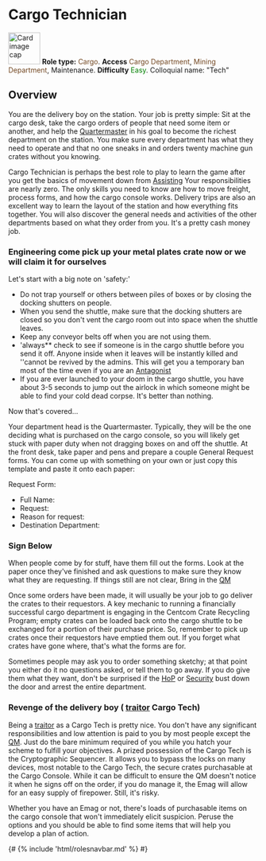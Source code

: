 # Cargo Technician

<div class="card bg-dark text-white">
    <div class="card-body">
        <div class="card-img-top d-flex align-items-center">
            <div>
                <img class="img-fluid" width=64 src="https://raw.githubusercontent.com/unitystation/unitystation-wiki/master/docs/assets/images/jobs/Generic_cargo.png" alt="Card image cap">
                <b>Role type:</b> <font color= "#734823">Cargo</font>. <b>Access</b> <font color="#734823">Cargo Department</font>, <font color="#734823">Mining Department</font>, Maintenance. <b>Difficulty</b> <font color="Green">Easy</font>. Colloquial name: "Tech"
            </div>
        </div>
    </div>
</div>

## Overview

You are the delivery boy on the station. Your job is pretty simple: Sit at the cargo desk, take the cargo orders of people that need some item or another, and help the [Quartermaster](Quartermaster.md) in his goal to become the richest department on the station. You make sure every department has what they need to operate and that no one sneaks in and orders twenty machine gun crates without you knowing.

Cargo Technician is perhaps the best role to play to learn the game after you get the basics of movement down from [Assisting](Assistant.md) Your responsibilities are nearly zero. The only skills you need to know are how to move freight, process forms, and how the cargo console works. Delivery trips are also an excellent way to learn the layout of the station and how everything fits together. You will also discover the general needs and activities of the other departments based on what they order from you. It's a pretty cash money job.

### Engineering come pick up your metal plates crate now or we will claim it for ourselves

Let's start with a big note on 'safety:'

* Do not trap yourself or others between piles of boxes or by closing the docking shutters on people.
* When you send the shuttle, make sure that the docking shutters are closed so you don't vent the cargo room out into space when the shuttle leaves.
* Keep any conveyor belts off when you are not using them.
* 'always** check to see if someone is in the cargo shuttle before you send it off. Anyone inside when it leaves will be instantly killed and ''cannot be revived by the admins. This will get you a temporary ban most of the time even if you are an [Antagonist](Traitor.md)
* If you are ever launched to your doom in the cargo shuttle, you have about 3-5 seconds to jump out the airlock in which someone might be able to find your cold dead corpse. It's better than nothing.

Now that's covered...

Your department head is the Quartermaster. Typically, they will be the one deciding what is purchased on the cargo console, so you will likely get stuck with paper duty when not dragging boxes on and off the shuttle. At the front desk, take paper and pens and prepare a couple General Request forms. You can come up with something on your own or just copy this template and paste it onto each paper:

Request Form:

* Full Name:
* Request:
* Reason for request:
* Destination Department:

### Sign Below

When people come by for stuff, have them fill out the forms. Look at the paper once they've finished and ask questions to make sure they know what they are requesting. If things still are not clear, Bring in the [QM](Quartermaster.md)

Once some orders have been made, it will usually be your job to go deliver the crates to their requestors. A key mechanic to running a financially successful cargo department is engaging in the Centcom Crate Recycling Program; empty crates can be loaded back onto the cargo shuttle to be exchanged for a portion of their purchase price. So, remember to pick up crates once their requestors have emptied them out. If you forget what crates have gone where, that's what the forms are for.

Sometimes people may ask you to order something sketchy; at that point you either do it no questions asked, or tell them to go away. If you do give them what they want, don't be surprised if the [HoP](HoP.md) or [Security](Security.md) bust down the door and arrest the entire department.

### Revenge of the delivery boy ( [traitor](traitor.md) Cargo Tech)

Being a [traitor](traitor.md) as a Cargo Tech is pretty nice. You don't have any significant responsibilities and low attention is paid to you by most people except the [QM](Quartermaster.md). Just do the bare minimum required of you while you hatch your scheme to fulfill your objectives. A prized possession of the Cargo Tech is the Cryptographic Sequencer. It allows you to bypass the locks on many devices, most notable to the Cargo Tech, the secure crates purchasable at the Cargo Console. While it can be difficult to ensure the QM doesn't notice it when he signs off on the order, if you do manage it, the Emag will allow for an easy supply of firepower. Still, it's risky.

Whether you have an Emag or not, there's loads of purchasable items on the cargo console that won't immediately elicit suspicion. Peruse the options and you should be able to find some items that will help you develop a plan of action.

{# {% include 'html/rolesnavbar.md' %} #}
